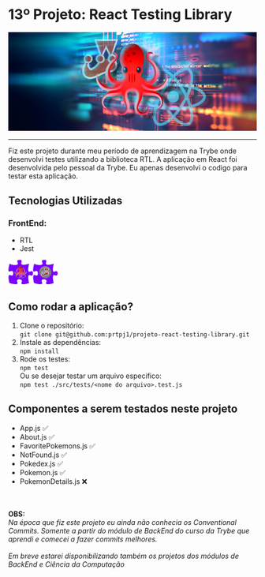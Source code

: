 # 13º Projeto: React Testing Library

<p align="center">
<img src="https://github.com/prtpj1/projeto-react-testing-library/blob/main/Images/BG_RTL_Jest_React.png" alt="Header" />
</p>
<hr/>

Fiz este projeto durante meu período de aprendizagem na Trybe onde desenvolvi testes utilizando a biblioteca RTL.
A aplicação em React foi desenvolvida pelo pessoal da Trybe. Eu apenas desenvolvi o codigo para testar esta aplicação.

## Tecnologias Utilizadas

### FrontEnd:

- RTL
- Jest

<img src="https://github.com/prtpj1/prtpj1/blob/main/Github%20Imgs/RTL2.png" width="50" height="50" alt="RTL" /><img src="https://github.com/prtpj1/prtpj1/blob/main/Github%20Imgs/Jest2.png" width="50" height="50" alt="Redux" />

## Como rodar a aplicação?

1. Clone o repositório: </br>
`git clone git@github.com:prtpj1/projeto-react-testing-library.git` 
2. Instale as dependências: </br>
`npm install`
3. Rode os testes: </br>
`npm test` </br>
Ou se desejar testar um arquivo especifico: </br>
`npm test ./src/tests/<nome do arquivo>.test.js`

## Componentes a serem testados neste projeto

* App.js ✅
* About.js ✅
* FavoritePokemons.js ✅
* NotFound.js ✅
* Pokedex.js ✅
* Pokemon.js  ✅
* PokemonDetails.js ❌

</br>
</br>
<!---->
<strong>OBS:</strong></br>
<i>Na época que fiz este projeto eu ainda não conhecia os Conventional Commits. Somente a partir do módulo de BackEnd do curso da Trybe que aprendi e comecei a fazer commits melhores. </br> </br>
  Em breve estarei disponibilizando também os projetos dos módulos de BackEnd e Ciência da Computação</i>
